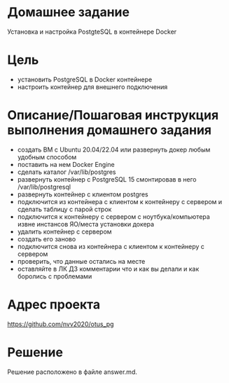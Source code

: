 # Домашнее задание

Установка и настройка PostgteSQL в контейнере Docker

# Цель

- установить PostgreSQL в Docker контейнере
- настроить контейнер для внешнего подключения

# Описание/Пошаговая инструкция выполнения домашнего задания

- создать ВМ с Ubuntu 20.04/22.04 или развернуть докер любым удобным способом
- поставить на нем Docker Engine
- сделать каталог /var/lib/postgres
- развернуть контейнер с PostgreSQL 15 смонтировав в него /var/lib/postgresql
- развернуть контейнер с клиентом postgres
- подключится из контейнера с клиентом к контейнеру с сервером и сделать таблицу с парой строк
- подключится к контейнеру с сервером с ноутбука/компьютера извне инстансов ЯО/места установки докера
- удалить контейнер с сервером
- создать его заново
- подключится снова из контейнера с клиентом к контейнеру с сервером
- проверить, что данные остались на месте
- оставляйте в ЛК ДЗ комментарии что и как вы делали и как боролись с проблемами

# Адрес проекта

<https://github.com/nvv2020/otus_pg>

# Решение

Решение расположено в файле answer.md.